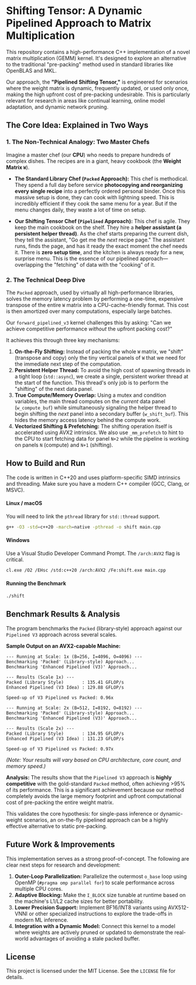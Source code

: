 # Shifting Tensor: A Dynamic Pipelined Approach to Matrix Multiplication

This repository contains a high-performance C++ implementation of a novel matrix multiplication (GEMM) kernel. It's designed to explore an alternative to the traditional "pre-packing" method used in standard libraries like OpenBLAS and MKL.

Our approach, the **"Pipelined Shifting Tensor,"** is engineered for scenarios where the weight matrix is dynamic, frequently updated, or used only once, making the high upfront cost of pre-packing undesirable. This is particularly relevant for research in areas like continual learning, online model adaptation, and dynamic network pruning.

## The Core Idea: Explained in Two Ways

### 1. The Non-Technical Analogy: Two Master Chefs

Imagine a master chef (our **CPU**) who needs to prepare hundreds of complex dishes. The recipes are in a giant, heavy cookbook (the **Weight Matrix `W`**).

*   **The Standard Library Chef (`Packed` Approach):** This chef is methodical. They spend a full day before service **photocopying and reorganizing every single recipe** into a perfectly ordered personal binder. Once this massive setup is done, they can cook with lightning speed. This is incredibly efficient if they cook the same menu for a year. But if the menu changes daily, they waste a lot of time on setup.

*   **Our Shifting Tensor Chef (`Pipelined` Approach):** This chef is agile. They keep the main cookbook on the shelf. They hire a **helper assistant (a persistent helper thread)**. As the chef starts preparing the current dish, they tell the assistant, "Go get me the *next* recipe page." The assistant runs, finds the page, and has it ready the exact moment the chef needs it. There is **zero setup time**, and the kitchen is always ready for a new, surprise menu. This is the essence of our pipelined approach—overlapping the "fetching" of data with the "cooking" of it.

### 2. The Technical Deep Dive

The `Packed` approach, used by virtually all high-performance libraries, solves the memory latency problem by performing a one-time, expensive transpose of the entire `W` matrix into a CPU-cache-friendly format. This cost is then amortized over many computations, especially large batches.

Our `forward_pipelined_v3` kernel challenges this by asking: "Can we achieve competitive performance *without* the upfront packing cost?"

It achieves this through three key mechanisms:
1.  **On-the-Fly Shifting:** Instead of packing the whole `W` matrix, we "shift" (transpose and copy) only the tiny vertical panels of `W` that we need for the immediate next step of the computation.
2.  **Persistent Helper Thread:** To avoid the high cost of spawning threads in a tight loop (`std::async`), we create a single, persistent worker thread at the start of the function. This thread's only job is to perform the "shifting" of the next data panel.
3.  **True Compute/Memory Overlap:** Using a mutex and condition variables, the main thread computes on the *current* data panel (`w_compute_buf`) while simultaneously signaling the helper thread to begin shifting the *next* panel into a secondary buffer (`w_shift_buf`). This hides the memory access latency behind the compute work.
4.  **Vectorized Shifting & Prefetching:** The shifting operation itself is accelerated using AVX2 intrinsics. We also use `_mm_prefetch` to hint to the CPU to start fetching data for panel `N+2` while the pipeline is working on panels `N` (compute) and `N+1` (shifting).

## How to Build and Run

The code is written in C++20 and uses platform-specific SIMD intrinsics and threading. Make sure you have a modern C++ compiler (GCC, Clang, or MSVC).

#### Linux / macOS
You will need to link the `pthread` library for `std::thread` support.
```sh
g++ -O3 -std=c++20 -march=native -pthread -o shift main.cpp
```

#### Windows
Use a Visual Studio Developer Command Prompt. The `/arch:AVX2` flag is critical.
```sh
cl.exe /O2 /EHsc /std:c++20 /arch:AVX2 /Fe:shift.exe main.cpp
```

#### Running the Benchmark
```sh
./shift
```

## Benchmark Results & Analysis

The program benchmarks the `Packed` (library-style) approach against our `Pipelined V3` approach across several scales.

**Sample Output on an AVX2-capable Machine:**
```
--- Running at Scale: 1x (B=256, I=4096, O=4096) ---
Benchmarking 'Packed' (Library-style) Approach...
Benchmarking 'Enhanced Pipelined (V3)' Approach...

--- Results (Scale 1x) ---
Packed (Library Style)       : 135.41 GFLOP/s
Enhanced Pipelined (V3 Idea) : 129.88 GFLOP/s

Speed-up of V3 Pipelined vs Packed: 0.96x

--- Running at Scale: 2x (B=512, I=8192, O=8192) ---
Benchmarking 'Packed' (Library-style) Approach...
Benchmarking 'Enhanced Pipelined (V3)' Approach...

--- Results (Scale 2x) ---
Packed (Library Style)       : 134.95 GFLOP/s
Enhanced Pipelined (V3 Idea) : 131.23 GFLOP/s

Speed-up of V3 Pipelined vs Packed: 0.97x
```
*(Note: Your results will vary based on CPU architecture, core count, and memory speed.)*

**Analysis:**
The results show that the `Pipelined V3` approach is **highly competitive** with the gold-standard `Packed` method, often achieving >95% of its performance. This is a significant achievement because our method completely avoids the large memory footprint and upfront computational cost of pre-packing the entire weight matrix.

This validates the core hypothesis: for single-pass inference or dynamic-weight scenarios, an on-the-fly pipelined approach can be a highly effective alternative to static pre-packing.

## Future Work & Improvements

This implementation serves as a strong proof-of-concept. The following are clear next steps for research and development:
1.  **Outer-Loop Parallelization:** Parallelize the outermost `o_base` loop using OpenMP (`#pragma omp parallel for`) to scale performance across multiple CPU cores.
2.  **Adaptive Blocking:** Make the `I_BLOCK` size tunable at runtime based on the machine's L1/L2 cache sizes for better portability.
3.  **Lower Precision Support:** Implement BF16/INT8 variants using AVX512-VNNI or other specialized instructions to explore the trade-offs in modern ML inference.
4.  **Integration with a Dynamic Model:** Connect this kernel to a model where weights are actively pruned or updated to demonstrate the real-world advantages of avoiding a stale packed buffer.

## License
This project is licensed under the MIT License. See the `LICENSE` file for details.
